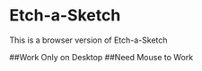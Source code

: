 # Etch-a-Sketch
This is a browser version of Etch-a-Sketch

##Work Only on Desktop
##Need Mouse to Work
